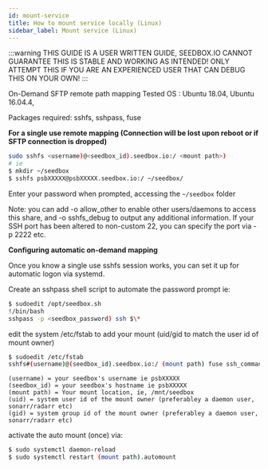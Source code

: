 ```yaml
---
id: mount-service
title: How to mount service locally (Linux)
sidebar_label: Mount service (Linux)
---
```


:::warning
THIS GUIDE IS A USER WRITTEN GUIDE, SEEDBOX.IO CANNOT GUARANTEE THIS IS STABLE AND WORKING AS INTENDED! ONLY ATTEMPT THIS IF YOU ARE AN EXPERIENCED USER THAT CAN DEBUG THIS ON YOUR OWN!
:::

On-Demand SFTP remote path mapping
Tested OS : Ubuntu 18.04, Ubuntu 16.04.4,

Packages required: sshfs, sshpass, fuse

**For a single use remote mapping (Connection will be lost upon reboot or if SFTP connection is dropped)**

```bash
sudo sshfs <username)@<seedbox_id).seedbox.io:/ <mount path>)
# ie
$ mkdir ~/seedbox
$ sshfs psbXXXXX@psbXXXXX.seedbox.io:/ ~/seedbox/
```

Enter your password when prompted, accessing the `~/seedbox` folder

Note: you can add -o allow_other to enable other users/daemons to access this share, and -o sshfs_debug to output any additional information. If your SSH port has been altered to non-custom 22, you can specify the port via -p 2222 etc.

**Configuring automatic on-demand mapping**

Once you know a single use sshfs session works, you can set it up for automatic logon via systemd.

Create an sshpass shell script to automate the password prompt ie:

```bash
$ sudoedit /opt/seedbox.sh
!/bin/bash
sshpass -p <seedbox_password) ssh $\*
```

edit the system /etc/fstab to add your mount (uid/gid to match the user id of mount owner)

```bash
$ sudoedit /etc/fstab
sshfs#(username)@(seedbox_id).seedbox.io:/ (mount path) fuse ssh_command=/opt/seedbox.sh,uid=(gid),gid=(gid),users,idmap=user,x-systemd.automount,noatime,allow_other,netdev,auto_cache,reconnect 0 0
```

```plaintext
(username) = your seedbox's username ie psbXXXXX
(seedbox_id) = your seedbox's hostname ie psbXXXXX
(mount path) = Your mount location, ie, /mnt/seedbox
(uid) = system user id of the mount owner (preferabley a daemon user, sonarr/radarr etc)
(gid) = system group id of the mount owner (preferabley a daemon user, sonarr/radarr etc)
```

activate the auto mount (once) via:

```bash
$ sudo systemctl daemon-reload
$ sudo systemctl restart (mount path).automount
```
